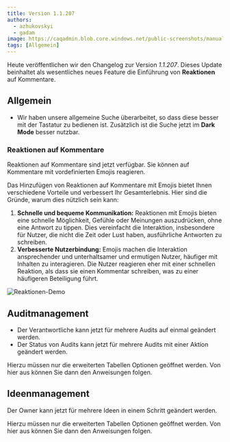 ```yaml
---
title: Version 1.1.207
authors:
  - azhukovskyi
  - gadam
image: https://caqadmin.blob.core.windows.net/public-screenshots/manual-screenshots/commentReactions.png
tags: [Allgemein]
---
```


Heute veröffentlichen wir den Changelog zur Version _1.1.207_. Dieses Update beinhaltet als wesentliches neues Feature die Einführung von **Reaktionen** auf Kommentare.

<!--truncate-->

## Allgemein

- Wir haben unsere allgemeine Suche überarbeitet, so dass diese besser mit der Tastatur zu bedienen ist. Zusätzlich ist die Suche jetzt im **Dark Mode** besser nutzbar.

### Reaktionen auf Kommentare

Reaktionen auf Kommentare sind jetzt verfügbar. Sie können auf Kommentare mit vordefinierten Emojis reagieren.

Das Hinzufügen von Reaktionen auf Kommentare mit Emojis bietet Ihnen verschiedene Vorteile und verbessert Ihr Gesamterlebnis. Hier sind die Gründe, warum dies nützlich sein kann:

1. **Schnelle und bequeme Kommunikation:**
   Reaktionen mit Emojis bieten eine schnelle Möglichkeit, Gefühle oder Meinungen auszudrücken, ohne eine Antwort zu tippen.
   Dies vereinfacht die Interaktion, insbesondere für Nutzer, die nicht die Zeit oder Lust haben, ausführliche Antworten zu schreiben.
2. **Verbesserte Nutzerbindung:**
   Emojis machen die Interaktion ansprechender und unterhaltsamer und ermutigen Nutzer, häufiger mit Inhalten zu interagieren.
   Die Nutzer reagieren eher mit einer schnellen Reaktion, als dass sie einen Kommentar schreiben, was zu einer häufigeren Beteiligung führt.

![Reaktionen-Demo](https://caqadmin.blob.core.windows.net/public-screenshots/manual-screenshots/reactions_demo.gif)

## Auditmanagement

- Der Verantwortliche kann jetzt für mehrere Audits auf einmal geändert werden.
- Der Status von Audits kann jetzt für mehrere Audits mit einer Aktion geändert werden.

Hierzu müssen nur die erweiterten Tabellen Optionen geöffnet werden. Von hier aus können Sie dann den Anweisungen folgen.

## Ideenmanagement

Der Owner kann jetzt für mehrere Ideen in einem Schritt geändert werden. 

Hierzu müssen nur die erweiterten Tabellen Optionen geöffnet werden. Von hier aus können Sie dann den Anweisungen folgen.
